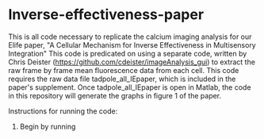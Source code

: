 # Inverse-effectiveness-paper
This is all code necessary to replicate the calcium imaging analysis for our Elife paper, "A Cellular Mechanism for Inverse Effectiveness in Multisensory Integration"
This code is predicated on using a separate code, written by Chris Deister (https://github.com/cdeister/imageAnalysis_gui) to extract the raw frame by frame mean fluorescence data from each cell. 
This code requires the raw data file tadpole_all_IEpaper, which is included in the paper's supplement. 
Once tadpole_all_IEpaper is open in Matlab, the code in this repository will generate the graphs in figure 1 of the paper.

Instructions for running the code:
1. Begin by running 
